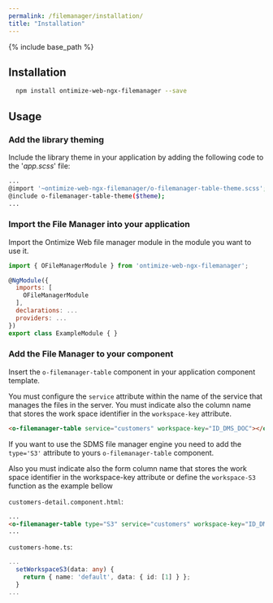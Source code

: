 ```yaml
---
permalink: /filemanager/installation/
title: "Installation"
---
```


{% include base_path %}

## Installation

```bash
  npm install ontimize-web-ngx-filemanager --save
```

## Usage

### Add the library theming
Include the library theme in your application by adding the following code to the '*app.scss*' file:

```bash
...
@import '~ontimize-web-ngx-filemanager/o-filemanager-table-theme.scss';
@include o-filemanager-table-theme($theme);
...
```

### Import the File Manager into your application

Import the Ontimize Web file manager module in the module you want to use it.

```javascript
import { OFileManagerModule } from 'ontimize-web-ngx-filemanager';

@NgModule({
  imports: [
    OFileManagerModule
  ],
  declarations: ...
  providers: ...
})
export class ExampleModule { }
```

### Add the File Manager to your component

Insert the `o-filemanager-table` component in your application component template.

You must configure the `service` attribute within the name of the service that manages the files in the server. You must indicate also the column name that stores the work space identifier in the `workspace-key` attribute.

```html
<o-filemanager-table service="customers" workspace-key="ID_DMS_DOC"></o-filemanager-table>
```

If you want to use the SDMS file manager engine you need to add the `type='S3'` attribute to yours `o-filemanager-table` component. 

Also you must indicate also the form column name that stores the work space identifier in the workspace-key attribute or define the `workspace-S3` function as the example bellow

`customers-detail.component.html`:
```html
...
<o-filemanager-table type="S3" service="customers" workspace-key="ID_DMS_DOC" workspaceS3="setWorkspaceS3(form.data)"></o-filemanager-table>
...
```

`customers-home.ts`:
```typescript
...
  setWorkspaceS3(data: any) {
    return { name: 'default', data: { id: [1] } };
  }
...
```
